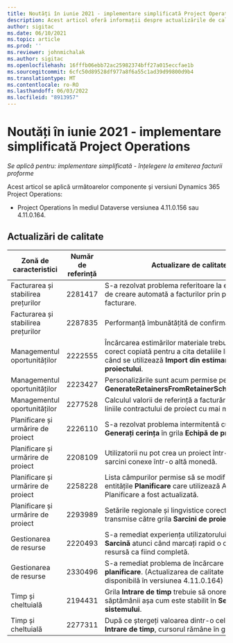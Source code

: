 ```yaml
---
title: Noutăți în iunie 2021 - implementare simplificată Project Operations
description: Acest articol oferă informații despre actualizările de calitate disponibile în versiunea de implementare din iunie 2021 a Project Operations lite.
author: sigitac
ms.date: 06/10/2021
ms.topic: article
ms.prod: ''
ms.reviewer: johnmichalak
ms.author: sigitac
ms.openlocfilehash: 16fffb06ebb72ac25982374bff27a015eccfae1b
ms.sourcegitcommit: 6cfc50d89528df977a8f6a55c1ad39d99800d9b4
ms.translationtype: MT
ms.contentlocale: ro-RO
ms.lasthandoff: 06/03/2022
ms.locfileid: "8913957"
---
```

# <a name="whats-new-june-2021---project-operations-lite-deployment"></a>Noutăți în iunie 2021 - implementare simplificată Project Operations

_Se aplică pentru: implementare simplificată - înțelegere la emiterea facturii proforme_

Acest articol se aplică următoarelor componente și versiuni Dynamics 365 Project Operations:

  - Project Operations în mediul Dataverse versiunea 4.11.0.156 sau 4.11.0.164.

## <a name="quality-updates"></a>Actualizări de calitate

| **Zonă de caracteristici** | **Număr de referință** | **Actualizare de calitate** |
| --- | --- | --- |
| Facturarea și stabilirea prețurilor | 2281417 | S-a rezolvat problema referitoare la eșecul acțiunii de creare automată a facturilor prin programul de facturare. |
| Facturarea și stabilirea prețurilor | 2287835 |   Performanță îmbunătățită de confirmare a facturii. |
| Managementul oportunităților | 2222555 | Încărcarea estimărilor materiale trebuie să fie corect copiată pentru a cita detaliile liniei atunci când se utilizează **Import din estimarea proiectului**. |
| Managementul oportunităților | 2223427 | Personalizările sunt acum permise pentru acțiune, **GenerateRetainersFromRetainerScheduleOptions**. |
| Managementul oportunităților | 2277528 | Calculul valorii de referință a facturării fixe pentru liniile contractului de proiect cu mai mulți clienți. |
| Planificare și urmărire de proiect | 2226110 | S-a rezolvat problema intermitentă cu funcția **Generați cerința** în grila **Echipă de proiect**. |
| Planificare și urmărire de proiect | 2208109 | Utilizatorii nu pot crea un proiect într-o monedă cu sarcini conexe într-o altă monedă. |
| Planificare și urmărire de proiect | 2258228 | Lista câmpurilor permise să se modifice cu entitățile **Planificare** care utilizează API-ul Planificare a fost actualizată. |
| Planificare și urmărire de proiect | 2293989 | Setările regionale și lingvistice corecte trebuie transmise către grila **Sarcini de proiect**.|
| Gestionarea de resurse | 2220493 | S-a remediat experiența utilizatorului în grila **Sarcină** atunci când marcați rapid o cerere de resursă ca fiind completă. |
| Gestionarea de resurse | 2330496 | S-a remediat problema de încărcare **Tablou de planificare**. (Actualizarea de calitate este disponibilă în versiunea 4.11.0.164) |
| Timp și cheltuială | 2194431 | Grila **Intrare de timp** trebuie să onoreze începutul săptămânii așa cum este stabilit în **Setările sistemului**. |
| Timp și cheltuială | 2277311 | După ce ștergeți valoarea dintr-o celulă din grila **Intrare de timp**, cursorul rămâne în grilă. |
